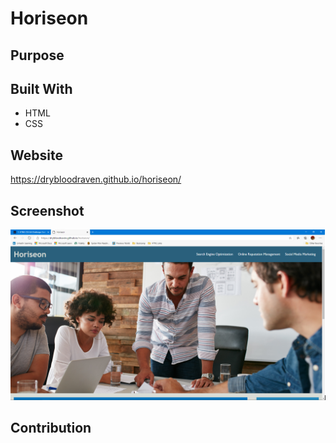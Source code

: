 # Horiseon

## Purpose

## Built With
* HTML
* CSS
 
## Website
https://drybloodraven.github.io/horiseon/

## Screenshot
![image](./assets/images/Screenshot.PNG)

## Contribution